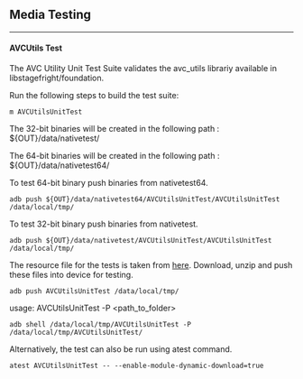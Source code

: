 ## Media Testing ##
---
#### AVCUtils Test
The AVC Utility Unit Test Suite validates the avc_utils librariy available in libstagefright/foundation.

Run the following steps to build the test suite:
```
m AVCUtilsUnitTest
```

The 32-bit binaries will be created in the following path : ${OUT}/data/nativetest/

The 64-bit binaries will be created in the following path : ${OUT}/data/nativetest64/

To test 64-bit binary push binaries from nativetest64.
```
adb push ${OUT}/data/nativetest64/AVCUtilsUnitTest/AVCUtilsUnitTest /data/local/tmp/
```

To test 32-bit binary push binaries from nativetest.
```
adb push ${OUT}/data/nativetest/AVCUtilsUnitTest/AVCUtilsUnitTest /data/local/tmp/
```

The resource file for the tests is taken from [here](https://storage.googleapis.com/android_media/frameworks/av/media/libstagefright/foundation/tests/AVCUtils/AVCUtilsUnitTest.zip). Download, unzip and push these files into device for testing.

```
adb push AVCUtilsUnitTest /data/local/tmp/
```

usage: AVCUtilsUnitTest -P \<path_to_folder\>
```
adb shell /data/local/tmp/AVCUtilsUnitTest -P /data/local/tmp/AVCUtilsUnitTest/
```
Alternatively, the test can also be run using atest command.

```
atest AVCUtilsUnitTest -- --enable-module-dynamic-download=true
```
